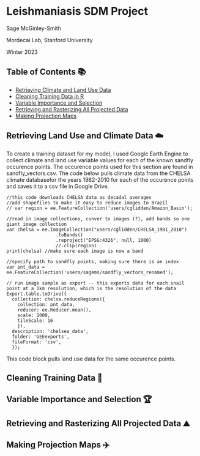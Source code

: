 # Leishmaniasis SDM Project 

Sage McGinley-Smith 

Mordecai Lab, Stanford University

Winter 2023 

## Table of Contents :books:

- [Retrieving Climate and Land Use Data](#one)
- [Cleaning Training Data in R](#two)
- [Variable Importance and Selection](#three)
- [Retrieving and Rasterizing All Projected Data](#four)
- [Making Projection Maps](#five)

## Retrieving Land Use and Climate Data :cloud:

To create a training dataset for my model, I used Google Earth Engine to collect climate and land use variable values for each of the known sandfly occurence points. The occurence points used for this section are found in sandfly_vectors.csv. The code below pulls climate data from the CHELSA climate databasefor the years 1982-2010 for each of the occurence points and saves it to a csv file in Google Drive. 

```gee
//this code downloads CHELSA data as decadal averages
//add shapefiles to make it easy to reduce images to Brazil
// var region = ee.FeatureCollection('users/cglidden/Amazon_Basin');

//read in image collections, conver to images (?), add bands so one giant image collection
var chelsa = ee.ImageCollection("users/cglidden/CHELSA_1981_2010")
                  .toBands()
                  .reproject("EPSG:4326", null, 1000)
                  //.clip(region)
print(chelsa) //make sure each image is now a band

//specify path to sandfly points, making sure there is an index
var pnt_data = ee.FeatureCollection('users/sagems/sandfly_vectors_renamed');

// run image sample as export -- this exports data for each snail point at a 1km resolution, which is the resolution of the data
Export.table.toDrive({
  collection: chelsa.reduceRegions({
    collection: pnt_data,
    reducer: ee.Reducer.mean(),
    scale: 1000,
    tileScale: 16
    }),
  description: 'chelsea_data',
  folder: 'GEEexports',
  fileFormat: 'csv',
  });
```

This code block pulls land use data for the same occurence points.

## Cleaning Training Data :broom:

## Variable Importance and Selection :trophy:

## Retrieving and Rasterizing All Projected Data :mountain:

## Making Projection Maps :airplane:

